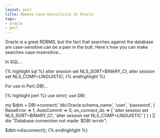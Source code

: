 ```yaml
---
layout: post
title: Remove Case-Sensitivity In Oracle
tags:
- oracle
- perl
---
```


Oracle is a great RDBMS, but the fact that searches against the database are case-sensitive can be a pain
in the butt. Here's how you can make searches case-insensitive...

In SQL...

{% highlight sql %}
alter session set NLS_SORT=BINARY_CI;
alter session set NLS_COMP=LINGUISTIC;
{% endhighlight %}

For use in Perl::DBI...

{% highlight perl %}
use strict;
use DBI;

my $dbh = DBI->connect(
  'dbi:Oracle:schema_name',
  'user',
  'password',
  {
    RaiseError    => 1,
    AutoCommit    => 0,
    on_connect_do => [
      'alter session set NLS_SORT=BINARY_CI',
      'alter session set NLS_COMP=LINGUISTIC'
    ]
  }
) || die "Database connection not made: $DBI::errstr";

$dbh->disconnect();
{% endhighlight %}
